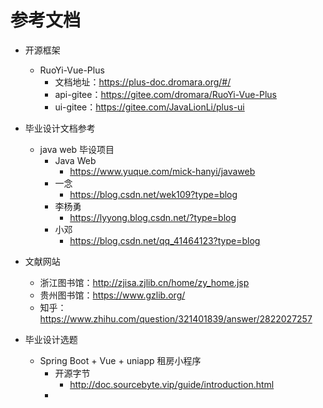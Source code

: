 # 参考文档
- 开源框架
  - RuoYi-Vue-Plus
    - 文档地址：https://plus-doc.dromara.org/#/
    - api-gitee：https://gitee.com/dromara/RuoYi-Vue-Plus
    - ui-gitee：https://gitee.com/JavaLionLi/plus-ui

- 毕业设计文档参考
  - java web 毕设项目
    - Java Web
      - https://www.yuque.com/mick-hanyi/javaweb
    - 一念
      - https://blog.csdn.net/wek109?type=blog
    - 李杨勇
      - https://lyyong.blog.csdn.net/?type=blog
    - 小邓
      - https://blog.csdn.net/qq_41464123?type=blog

- 文献网站
  - 浙江图书馆：http://zjisa.zjlib.cn/home/zy_home.jsp
  - 贵州图书馆：https://www.gzlib.org/
  - 知乎：https://www.zhihu.com/question/321401839/answer/2822027257


- 毕业设计选题
  - Spring Boot + Vue + uniapp 租房小程序
    - 开源字节
      - http://doc.sourcebyte.vip/guide/introduction.html
    - 
